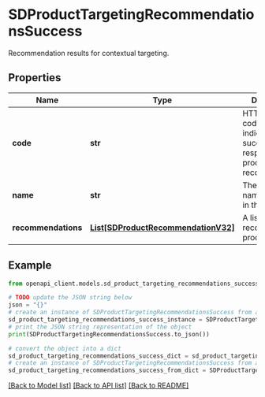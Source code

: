 # SDProductTargetingRecommendationsSuccess

Recommendation results for contextual targeting.

## Properties

Name | Type | Description | Notes
------------ | ------------- | ------------- | -------------
**code** | **str** | HTTP status code 200 indicating a successful response for product recomendations. | [optional] 
**name** | **str** | The theme name specified in the request. | [optional] 
**recommendations** | [**List[SDProductRecommendationV32]**](SDProductRecommendationV32.md) | A list of recommended products. | [optional] 

## Example

```python
from openapi_client.models.sd_product_targeting_recommendations_success import SDProductTargetingRecommendationsSuccess

# TODO update the JSON string below
json = "{}"
# create an instance of SDProductTargetingRecommendationsSuccess from a JSON string
sd_product_targeting_recommendations_success_instance = SDProductTargetingRecommendationsSuccess.from_json(json)
# print the JSON string representation of the object
print(SDProductTargetingRecommendationsSuccess.to_json())

# convert the object into a dict
sd_product_targeting_recommendations_success_dict = sd_product_targeting_recommendations_success_instance.to_dict()
# create an instance of SDProductTargetingRecommendationsSuccess from a dict
sd_product_targeting_recommendations_success_from_dict = SDProductTargetingRecommendationsSuccess.from_dict(sd_product_targeting_recommendations_success_dict)
```
[[Back to Model list]](../README.md#documentation-for-models) [[Back to API list]](../README.md#documentation-for-api-endpoints) [[Back to README]](../README.md)


